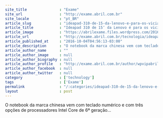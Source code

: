 ```yaml
---
site_title               : "Exame"
site_url                 : "http://exame.abril.com.br"
site_locale              : "pt_BR"
article_slug             : "ideapad-310-de-15-da-lenovo-e-para-os-viciados-em-trabalho"
article_title            : "Ideapad 310 de 15″ da Lenovo é para os viciados em trabalho"
article_image            : "https://abrilexame.files.wordpress.com/2016/10/size_960_16_9_lenovo_ideapad_310_15_polegadas.jpg?quality=70&strip=all&w=960"
article_url              : "http://exame.abril.com.br/tecnologia/ideapad-310-de-15-da-lenovo-e-para-os-viciados-em-trabalho/"
article_published_at     : "2016-10-04T04:56:13-03:00"
article_description      : "O notebook da marca chinesa vem com teclado numérico e com três opções de processadores Intel Core de 6ª geração..."
article_author_name      : ""
article_author_image     : null
article_author_biography : null
article_author_profile   : "http://exame.abril.com.br/author/wpvipabril/"
article_author_facebook  : null
article_author_twitter   : null
category                 : ['technology']
tags                     : ['Exame']
permalink                : "/:categories/ideapad-310-de-15-da-lenovo-e-para-os-viciados-em-trabalho/"
layout                   : post
---
```


O notebook da marca chinesa vem com teclado numérico e com três opções de processadores Intel Core de 6ª geração...
